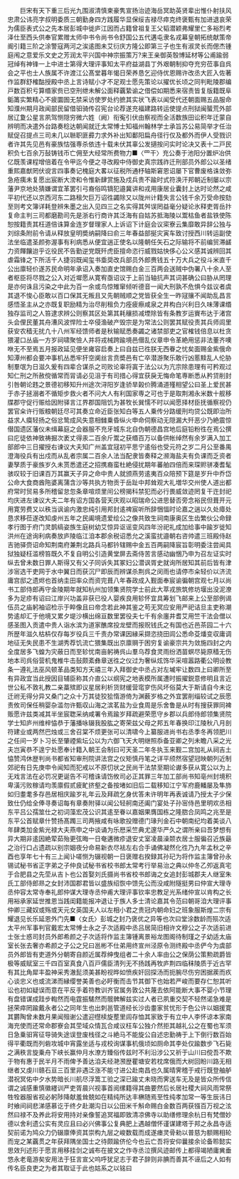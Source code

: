 <!-- { "loadSidebar": true } -->
　　巨宋有天下重三后光九围淑清慎柬豪隽宣扬治迹海岳冥助英贤辈出惟仆射扶风忠肃公讳亮字叔明委质三朝勤身四方践履华显保绥吉禄尽瘁克终褒甄有加进退哀荣为儒臣表式公之先本居彭城中徙庐江因而占籍曾祖复王父韬潜颖弗耀里仁多裕烈考泽仕至西头供奉官累赠太师中书令尚书令舒国公五代遘屯隶名戎幕皇朝拓统献策帝阍引籍三阶之涂警寇两河之涘逺图未艾衍庆方隆公即第三子也生有淑灵长而偲杰锺庭闱之意爱乐文史之芳润太平兴国中神宗振策万?来王亲御英彀博延材等公甫踰弱冠绰有神锋一上中进士第得大理评事知太平府益湖县丁外艰朝制抑夺充穷莅事自呉会之平也士人族属不许渡江公髙堂暮年愒日荣养恳乞迎侍优恩赐许改丞大匠入佐著作监群舒榷酤授殿中丞上言诗赋小才不足观士愿先策论以擢优长顷之同判毗陵郡编戸数百积亏算缗家赀已空刑绁未解公面释覊絷谕之借偿如期悉来宿责皆复版籍既阜銗筩实繁精心不疲圜圄无禁采访使罗处约摭其实状飞表以闻受代还朝面赐五品服命知濮州期月政闻部民留借驲骑传召宪台论荐遂充福建路转运使提点刑狱闽蜑荒外部居辽夐公星言夙驾恻隠穷微六姓（阙）衔寃引伏由察视而全活数族田讼积年迁蒙自辨明而决遣外台路奏稔达朝闻就迁太常愽士知福州翰林学士承旨苏公易简举才任治赋促召提点三司未几以聮职匪彛力求外补出知鄱阳扁舟径行仅及都外而伊人受戮识者许其先见邑有豪族怙强専杀依违十载未伏其辜公发擿按问实时论决又表十二戸民积负七百余万鼔铸钱币亡佣至大经常所费物力■〈罒干〉充公奏于池阳分置炉冶供亿既羡课程增倍着在令甲迄今便之寻改殿中侍御史真宗践祚迁刑部员外郎公以圣绪重熙嘉猷罔伏谠言四事奏记槐庭大畧以征税所通杼轴斯窘恩诏屡下官曹废格诛敛弥急疮痍未复愿出宸断大滂和令惟新肆赏施及戍兵贵不踰时式符涣汗邦朝近制屡以宗藩尹京地处猜嫌谓宜革罢引弓裔俗鸣镝犯邉冀讲和戎用康居业囊封上达时论然之咸平初代还以京西河东二路租欠巨万诏徃蠲除又以陇州计籍失言公钱千余万受命按劾至则考文簿详耗登辨朱墨之出入见四三之名实得其舛误罔益毫分疑论氷释吏胥岳抃复命主判三司都磨勘司先是浙右行商许其泛海有自姑苏抵海陵以鬻枯鱼者盐铁使陈恕按籍责其枉道倍诛算金连岁督理家人上诉诏下计庭会议寀寮云集靡敢异辞公独与刘综条附前令请从释放皇明奬纳嗣降曰俞三年春益部挻灾寅车致讨授西川转运副使法坐临遣圣颜弥渥事有利病悉从便宜遄正使名以隆朝任矢石之际输将不前编贸滞鹾力资餫饟迨乎讫役民不告勤逆党既歼虎臣擅命恣行威戮姑快侈心公义感其诚辨回其虐霜锋之下所活千人捷羽既闻玺书埀奨改兵部员外郎赉钱五十万大兵之役斗米直千公出廪轻价遂苏民命明年承诏入奏加直史馆赐白金三百两会送贼中伪署八十余人至者枢臣将尽戮之公入对近墀愿从寛宥亟诏议于上前当轴抗声其词甚确公曰胁从罔理是亦何诛且污染之中此为百一余或鸟惊雉窜倾听德音一闻大刑孰不危惧今兹议者虞其退不悛心臣敢以百口保其无叛且又先朝贼顺之党皆获全生一昨冦攘不闻助乱昌言感悟圣主从之亦既复职励精为治尽削租负力痊疲瘵咸泉之井构白兴利日久味薄课缗独存监司之人笞逮求辨公则察其区处第其耗穰损减堙除皆有条教岁运賨布达于渚宫头会俚民董其舟漕风波悍险士卒侵渔破产毁宗是为常法公则罢其赋役责其兵师闾里获安农穑无扰凢十八州军经馈师者是秋输赋悉奏蠲之诸禁部吏之官榷钱倍息以杜贪猥灌口丛庙一方岁祠啸聚憸人并将戎械跨踰境邑僣乱仪章申令革絶用惩非法董齐噢咻无不至焉五月报政延见便坐雍容启奏上曰自兹已徃朕无西眷之忧矣面赐金紫俄命知潭州都会要冲事机丛悉牢犴空阒丝言贲奬邑有亡卒潜游聚乐敢行凶慝黩乱人伦胁制羣氓为日滋久爰有四辈合谋杀之司败论辜将寘于法公以为亢宗除患理有可矜观过知仁刑之所赦傥循常而冐请必见沮于有司措心得宜获戾无悔命笔専断悉从矜贷削封引咎朝论韪之景德初移知升州途次浔阳岁逢骄旱榖价腾涌道殣相望公曰圣上爱民甚于赤子拯溺者不循矩步救火者不问大人有利国家専之可也于是取荆湘永米数十舰移牒郡守促行赈给因附驿言江界郡国阻饥为甚牧长巽懦不时以闻愿择材臣抚循察视仍罢官籴许行贩粮朝廷尽可其奏立命近臣张知白等五人乗传分路缓刑均贷公既即治所益求人瘼轻扬之俗忿鸷成风失意相雠乗昏纵火申命伺察动无隠漏大歼恶少乃絶震惊僣国遗区藩仪未缉幕庭之会器服不充牙城东北自伪朝德昌宫地后庭铅粉徃在焉公撰曰庀徒依神致祷掘次袤丈得汞二百余斤鬻之获缗百万以备供帐绰然有余岁满入加工部郎中三日擢授右谏议大夫知广州盖宜冦初平思宁逺俗也受元符之岁二月公至番禺澄海役兵有出戍而从乱者宗属二百余人法当配隶皆奏释之濒海盐夫有负课而乏资者妻孥质于豪族岁久未贳悉遣还之招携裔蛮杜絶侵扰期年蕃舶四倍而来琛赆骈凑耆髦骇叹较于旧课百万其赢天子异之命中贵人就颁燕劳逺夷百众陪预下筵是岁升中乔岱公命大食商酋陁婆离蒲含沙等共执方物贡于岳趾中邦耸观大礼増华交州使人道出都府常时贸易多所稽留怠忽条章喧烦里闬公榜揭科禁犯而必行畏威敛迹罔复干迕封祀均庆进左谏议大夫二年有诏方国各营天庆观以昭瑞命公进思替否旁念裕民但葺开元用寛劳费又以秩当讽谕内激忠纯引用邦封逺禆宸听所辞悃愊时论嘉之遄以久处瘴处恳求移莅遂改知虔州五年之民阖境遗爱绘公之像共致生祠南康奥区生齿繁伙公命録孝行图于府门灵鹊缟姿族生庭树幼艾惊异讴谣变风四年汾祀礼成加给事中踰岁徙知洪州在途询利病奏放庐陵临江洎本郡余税诏悉允之溪蛮扰邉朝右咨帅遣三班殿侍赵吉驰驿赍诏命知荆南府兼荆北路兵马都钤辖赐中金五百两嗣降宸旨彰明委注尝闻具狱独疑枉滥榜笞既久不复自明公引造黄堂屏去斋侍苦言感动幽悃乃申为召左证实时纵去曾未数日罪人斯得又有父子同诉失其冢妇公潜讽胥史就询所居知其前后皆有津涉宻选干吏网于水中翼日而获沉尸即辰而辨谋杀荆呉之闵雨也请停市籴轻价以济流庸宫邸之遗烬也首纳圭田率众而资完葺八年春政成入觐面奉宸谕徧朝宫观七月以尚书工部侍郎再守金陵期年就知杭州加领集贤院学士前此大萃戎旅筑修坊堰出没泥潦多为足疹有诏曰江岸兴功盖非获已役人婴疾良用轸怀宜具筹划飞邮来上公至部例谒伍员之庙躬袖诏检示于睟像且曰帝念若此神其鉴之苟无冥应安用严祀诘旦主吏称潮势逺却汇于他境又累夕堤沙横出绵亘数里罢役夫七千有余廛井耆艾用竺干法会僧以感圣图入贡遣中贵人诣水滨为道家醮席投龙壁而报贶钱氏之有国也近邑茶园二十六所歴年滋久枯枿仅存每岁役兵三千责办常课因縁采撷恣挠田闾公悉命芟燔变収庸调地征无失民患不生湖秀荐饥流亡猥集既出京廪赒于困穷复谕豪宗共为敛施四封之内全度居多飞蝗为灾蔽日而至轸忧南亩躬祷呉山羣乌荐食灵雨纷洒苗螟尽毙原穑无伤地本司呉俗营机鬼椎牛击鼔颇紊彝章送徃之仪过为奢纵炫饰华采喧嚣路衢公明设教条一遵礼法巫风顿革品类知方天禧三年入拜御史中丞占对左墄牢让数四上曰卿所至有异政宜当此授因目辅臣称其介直公以纲宪之地表模所属遭时振擢鋭意修明且言近世公私不敦礼教二亲藁殡即议星居利析货财缓营窀穸伤风坏俗莫大于斯请自今未讫迁祔无得分异又桑门之众十万其徒狡狯惰游倚为渊薮岁格之外宜罢削缁较试之辰愿责攸司保任稍婴杂滥勿许甄収山海之滨茗盐为业食周是乐舍鲁是从时有搜获罪同裨贩愿许兹类减其半坐宸聦采纳咸署令焉踰岁拜疏避荣愿守乡郡以兵郎侍郎领集贤院学士知庐州维梓恊恭于藩播咏辍我股肱之寄荣兹父母之邦五年春换印江陵秋八月剖符建业或两然巴烛或三舍召棠不烦更张可以清啸今上纂服进尚书右丞季冬再领肥川之任间一岁卜习长至肇禋紫坛公以为六御飞天大明继照忝备亚卿之列未瞻八采之光夫岂寅恭不遑宁处愿奉计籍入朝王会制曰可天圣二年冬执玉来觐二宫加礼从祠吉土恊赞鸿休歴判尚书都省知审刑院讲法宫之仪矩慎丹笔之详平颀然宿望冠映朝列近制郊祀有日先庚申令闻知而犯戒以不原忉状之民尚干法禁至期论谳多获从寛公以为上无戏言法在必罚况更诞告不可稽诛请饬攸司必正其罪三年加工部尚书知亳州封境积卑潢污败稼请均羡廪假贰疲甿挤壑之备按堵如旧后二载移知江宁军府鹿轓屡及隼斾如归耋耄多存邑居相庆踰岁礼年云及拜疏乞身优答未许明年再表诚请乃授太子少保致仕仍给全俸寻奏诏每有章奏附驿以闻公轻舸南还阖门宴处子孙宻侍邑里明欢丞相东平吕公孺筮仕之初词藻宏茂公识其逺至眷以嘉姻果膺国栋之隆脗合凤鸣之兆至是东平公首赋章什赞扬髙躅三司两掖咸有咏歌投赠德门瑑刋金石中朝南纪均着美谈八年肆类加金紫光禄大夫燕申之中谈诵为乐厯采竺典尤邃华严久之谓所亲曰吾梦想有异大期非逺因絶荤茹殆更弦晦一日奄遘微疹退安丈室凌晨澡颒衣居士服徧召近族朂之治行口占遗疏以别宗姻夜分命易新衣尽袪左右合手诵佛凝然化徃乃九年孟秋之辛酉也享年七十有三上闻讣嗟恻为辍视朝一日褒赠右揆録其孙玘为将作监主簿曾孙永锡试秘书省正字弟之子仲良试秘书省校书郎太常考行举易治之典以仲冬乙夘返真宅于合肥县之先茔从吉卜也公首娶刘氏摄尚书省校书郎诲之女追封彭城郡夫人继室朱氏工部侍郎昻之女封沛国郡君皆以盛族绍恢中馈先公而没咸附隧挺男曰仲宣大理寺丞仲容太常寺奉礼郎仲谋大理寺丞仲甫大理评事钦率忠教足光系绪仲宣以肯构之长用裕承家延世推恩当践闺籍能报冲退让于族人多士清论嘉其令范曰朝哥洎大理评事仲卿三藏奴或殇或天元女英国夫人以左相小君之贵冠内朝命妇之班象服斯煌二宗有耀退见长乐延恩外门先■〈女氏〉彭城之封乃褒优之异等也次曰堂涂数龄而殒次适太平州军事判官戴宏太常愽士永之子次适殿中丞吕居简旧相许文穆公之子次适前进士张士惑司封员外郎希颜之子次适将作监主簿锺离景裕龙图阁待制瑾之子幼适太庙室长张去奢亦希颜之子公之兄曰邕彬不仕弟用终宣州泾原令测终殿中丞俨今为虞部员外郎皆有吏道外分朝寄自颜近属荐绅曳组者二十余人率由公之保荫公策勲疏爵皆极等威赋室三千四百室真食八百戸儒臣清列无不扬践再牧庐荆四临秣陵质于近古罕有其比角犀丰盈神采秀澈髭须美甚盼视晔如愤疾奸回探汤而扼腕尽伤穷困据蒺而疚心谈忠义也或流涕而縁缨誉美善也必盱衡而击节其御下也始若严峻而要存仁恕其听讼也初如疑误而意在平反手着符教训齐官属务敦公共蔑去依阿能断大事不婴小节理有盘错谋成跬步輷然而电霆振騞然而髋髀解兹实过人者已夙重交契不轻然诺急难是拯荣瘁罔踰戴永者公之同年生也出刺邕管道经长沙齿耋家贫忧形于色公许以姻援寛其欝陶曾未数月果闻殂谢公遣迎櫘椟旋塟里闾存恤其家致于有立中人李怀谅本家南海充使而还常命郡寮会其茔域众情瓦合咸议枉车公独介然拒其越礼公之在蜀也军须日急乗驲宵征导骑失途误登废栈径之斗絶马不能旋公自述忠勤祷于上下倒行数百始得平衢既而列砦攻城中宵露坐适与戎校询谋事机俄顷如厕命其李处仅踰数步飞石毙之满秩言旋乗舟下峡长赢仲月水潦方臻俗传兹时不利沿涉公又祈于山川曰傥吾不欺于物有惠于民半月不雨俾予善达洎夫经滟滪歴瞿塘安若枕席俄而大树回盼川路无相继者又虔川赣石亘三百里非遇泛涨不能寸进公赴南昌也久属晴霁稽于戒行既登舳舻潜祝冥佑中夕水势暗长川航尽浮篙工验之深已踰丈未晓而霁送车无及是皆众所传信谓之诚感重慎徽纆训严吏胥晨兴视事首阅缧籍得其曲要然后长居社稷大祠风雨常祭牲牷器服省视必躬陟降献羞耸兢如在精纯所达丰楙随焉至性纯孝加常一等生辰讳日时飨间祠悲涕感慕讫于终夕赴潮沟日以公田米千斛命赐白金数百两获镪百万视之泫然曰禄不及养此将安用持对亲像誓追冥福即致清凉佛寺以助缮修理余杭日有梵僧妙德以舍利遗公实有灵应且曰必兴佛事公复典肥上遇越僧怀谨谋建塔于邦之永昌寺适契前诺为鸠众力仍辍廪俸资其崇构九层之峻数载而成遂瘗灵骨勑以普慈为额赐相轮而宠之某覊贯之年获拜隅坐国士之待颇踰侪伦今也云亡吾将安仰曩接余论备聆懿实思效刋述形于愿言用移挂剑之诚布在披文之作寺丞泣撰风迹邮传上都得竭陋庸兾垂悠永老竜游矣安用法于狂言宣父呜呼犹足志于君子辞则非腆而善其不诬后之人如有传名臣良吏之为者其取证于此也姑系之以铭曰
